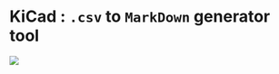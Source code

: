 # KiCad : `.csv` to `MarkDown` generator tool

![](https://img.shields.io/badge/project%20status-under%20construction-lightgrey.svg)
